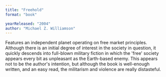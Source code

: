 ```yaml
---
title: "Freehold"
format: "book"

yearReleased: "2004"
author: "Michael Z. Williamson"
---
```

Features an independent planet operating on free market  principles. Although there is an initial degree of interest in the society in  question, it quickly descends into full-blown military fiction in which the  'free' society appears every bit as unpleasant as the Earth-based enemy. This  appears not to be the author's intention, but although the book is well-enough  written, and an easy read, the militarism and violence are really distasteful.
 